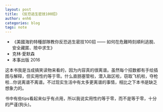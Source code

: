```yaml
---
layout: post
title: 《反恐逃生密技100招》
author: enh6
categories: blog
tags: note
---
```


- 《美國海豹特種部隊教你反恐逃生密技100招 —— 如何在危難時刻順利逃脫、安全藏匿、險中求生》
- 克林‧愛默森
- 本事出版 2016

这本书我是当成搞笑读物来看的，因为内容真的很离谱。虽然每个招数都有手绘插图与解释，但实用性约等于零。什么直肠塞管啦，潜入敌区啦，窃取飞机啦，夺枪啦...你说离谱不离谱。不过现实生活中有太多更离谱的事情，相比之下本书是缺乏想象力的。

书中有些tips看起来似乎有点用，所以我说实用性约等于零，而不是等于零，十分的严谨(狗头)。








